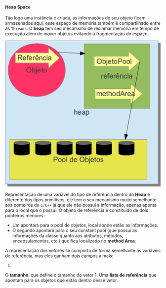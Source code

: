 #### Heap Space


Tão logo uma instância é criada, as informações do seu objeto ficam armazenados aqui, esse espaço de memória também é compartilhado entre as `Threads`. O **heap** tem seu mecanismo de reclamar memória em tempo de execução além de mover objetos evitando a fragmentação do espaço.


![Representação de uma variável do tipo de referência dentro do Heap](imagens/chapter_3_8.png)


Representação de uma variável do tipo de referência dentro do **Heap** é diferente dos tipos primitivos, ele tem o seu mecanismo muito semelhante aos ponteiros do `C/C++` já que ele não possui a informação, apenas aponta para o local que o possui. O objeto de referência é constituído de dois ponteiros menores:

* Um apontará para o pool de objetos, local aonde estão as informações.
* O segundo apontará para o seu constant pool (que possui as informações da classe quanto aos atributos, métodos, encapsulamentos, etc.) que fica localizado no **method Area**.



A representação dos vetores se comporta de forma semelhante as variáveis de referência, mas eles ganham dois campos a mais: 

1. 
O **tamanho**, que define o tamanho do vetor
1. 
Uma **lista de referência** que apontam para os objetos que estão dentro desse vetor. 


